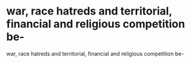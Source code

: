 # war, race hatreds and territorial, financial and religious competition be-

war, race hatreds and territorial, financial and religious competition be-